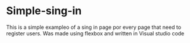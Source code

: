 # Simple-sing-in
This is a simple exampleo of a sing in page por every page that need to register users. Was made using flexbox and written in Visual studio code
